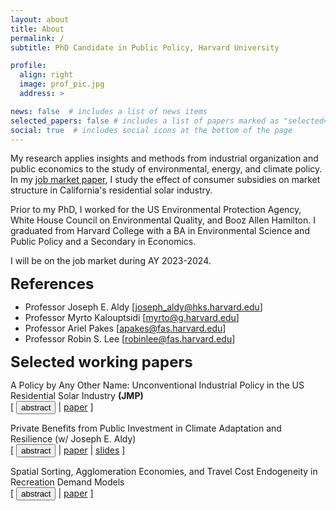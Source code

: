 ```yaml
---
layout: about
title: About
permalink: /
subtitle: PhD Candidate in Public Policy, Harvard University

profile:
  align: right
  image: prof_pic.jpg
  address: >

news: false  # includes a list of news items
selected_papers: false # includes a list of papers marked as "selected={true}"
social: true  # includes social icons at the bottom of the page
---
```


My research applies insights and methods from industrial organization and public economics to the study of environmental, energy, and climate policy.  In my [job market paper](https://jacobbradt.com/assets/pdf/papers/Bradt_JMP.pdf), I study the effect of consumer subsidies on market structure in California's residential solar industry.

Prior to my PhD, I worked for the US Environmental Protection Agency, White House Council on Environmental Quality, and Booz Allen Hamilton.  I graduated from Harvard College with a BA in Environmental Science and Public Policy and a Secondary in Economics.

I will be on the job market during AY 2023-2024.

<strong><font size = "5">References</font></strong>
* Professor Joseph E. Aldy \[[joseph_aldy@hks.harvard.edu](mailto:joseph_aldy@hks.harvard.edu)\]
* Professor Myrto Kalouptsidi \[[myrto@g.harvard.edu](mailto:myrto@g.harvard.edu)\]
* Professor Ariel Pakes \[[apakes@fas.harvard.edu](mailto:apakes@fas.harvard.edu)\]
* Professor Robin S. Lee \[[robinlee@fas.harvard.edu](mailto:robinlee@fas.harvard.edu)\]

<strong><font size = "5">Selected working papers</font></strong>
<p style="margin-bottom:0"> A Policy by Any Other Name: Unconventional Industrial Policy in the US Residential Solar Industry <strong>(JMP)</strong></p>
<div class="buttonbar">[ <button class="button" onclick="button(&quot;abs1&quot;)">abstract</button> | <a href="/assets/pdf/papers/Bradt_JMP.pdf" target="_blank">paper</a> ]</div>
<div class="popup" id="abs1" style="display: none;">Consumer subsidies are a common policy tool for supporting the adoption of clean energy technologies. Policymakers often justify these programs as a means of stimulating infant industries, arguing that greater demand increases industry learning-by-doing, which in turn reduces costs for potential entrants. This requires learning spillovers between firms that make experience-based cost reductions a public good. However, spillovers can reduce firms' incentives to expand output and lower costs. To evaluate this tradeoff, I estimate a dynamic structural model of the market for solar panel installations in California that endogenizes firms’ entry and exit decisions and allows for learning-by-doing with knowledge spillovers. I find that a 1<span>&#37;</span> increase in a firm’s cumulative production leads to a 0.7<span>&#37;</span> reduction in installation-specific costs and that learning spills over across firms. Counterfactual analysis reveals that a state-level consumer subsidy program increased installer entry by 9<span>&#37;</span>, indicating that industry cost reductions outweigh the decrease in firms' incentives to reduce costs by expanding output. While consumer subsidies may be effective at increasing industry size, I find that standard industrial policies such as entry subsidies provide greater welfare gains.</div>

<p style="margin-bottom:0">Private Benefits from Public Investment in Climate Adaptation and Resilience (w/ Joseph E. Aldy)</p>
<div class="buttonbar">[ <button class="button" onclick="button(&quot;abs2&quot;)">abstract</button> | <a href="/assets/pdf/papers/BradtAldy_ClimateAdaptation_230714.pdf" target="_blank">paper</a>  | <a href="/assets/pdf/slides/bradt_aldy_nber_2023.pdf" target="_blank">slides</a> ]</div>
<div class="popup" id="abs2" style="display: none;">Flood protection infrastructure investments, such as Army Corps of Engineer levees, can enhance resilience to flood risks amplified by climate change. We estimate the benefits from levees by exploiting repeat residential property transactions. In areas protected by levees, home values increase 3 percent. Levees impose adverse spillover flood risks to nearby areas that reduce affected home values by 1 percent. Capitalized benefits in protected areas are progressive, but adverse spillover impacts are regressive. While there is little variation across race in capitalized benefits at levee construction, racial sorting occurs post-construction. Capitalized residential property benefits do not exceed levee construction costs.</div>

<p style="margin-bottom:0">Spatial Sorting, Agglomeration Economies, and Travel Cost Endogeneity in Recreation Demand Models</p>
<div class="buttonbar">[ <button class="button" onclick="button(&quot;abs3&quot;)">abstract</button> | <a href="/assets/pdf/papers/Bradt_RecDemandEndogeneity_220610.pdf" target="_blank">paper</a> ]</div>
<div class="popup" id="abs3" style="display: none;">Conventional recreation demand models assume that travel cost is exogenous.  In reality, the costs that individuals face when choosing a recreation site to visit are the result of a spatial sorting equilibrium, which may be influenced by access to outdoor recreation sites and their environmental amenities. I explore the bias introduced by ignoring the potential for recreation sites and their attributes to determine travel cost in conventional recreation demand models and provide an instrumental variables approach to accounting for this endogeneity problem.  I demonstrate the importance of accounting for the spatial non-uniformity of recreation sites and residences in a series of numerical simulations, finding that the instrumental variables approach ensures coverage of true parameter values.  I implement the approach in a nationwide model of demand for overnight campground reservations as a function of price, water quality, and other observable site attributes.  I find that not correcting for travel cost endogeneity via the instrumental variables approach nearly doubles estimates of consumers willingness-to-pay for improvements in water quality.  This highlights the importance of relaxing the assumption of exogenous travel costs in real world applications.</div>

<script>
function button(id) {
  var x = document.getElementById(id);
  var ids = ["abs1", "abs2", "abs3", "abs4", "sum1", "sum2"];
  for(var i = 0; i < ids.length; i++) {
    var item = ids[i];
    if (item != id) {
      document.getElementById(item).style.display = "none";
    } else {
      if (x.style.display === "none") {
        x.style.display = "block"
      } else {
        x.style.display = "none";
      }
    }
  }	
}
</script> 
